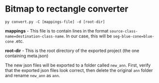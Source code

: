 # Bitmap to rectangle converter

```
py convert.py -C [mappings-file] -d [root-dir]
```

**mappings** - This file is to contain lines in the format `source-class-name=destination-class-name`. In our case, this will be `seg-blue-cone=blue-cone` .etc.

**root-dir** - This is the root directory of the exported project (the one containing meta.json)

The new json files will be exported to a folder called `new_ann`.
First, verify that the exported json files look correct, then delete the original `ann` folder and rename `new_ann` as `ann`.
